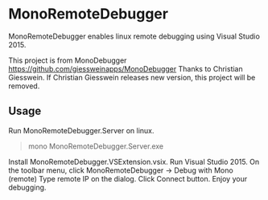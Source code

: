 MonoRemoteDebugger
============

MonoRemoteDebugger enables linux remote debugging using Visual Studio 2015.

This project is from MonoDebugger https://github.com/giessweinapps/MonoDebugger
Thanks to Christian Giesswein.
If Christian Giesswein releases new version, this project will be removed.

Usage
---
Run MonoRemoteDebugger.Server on linux.
> mono MonoRemoteDebugger.Server.exe

Install MonoRemoteDebugger.VSExtension.vsix.
Run Visual Studio 2015.
On the toolbar menu, click MonoRemoteDebugger -> Debug with Mono (remote)
Type remote IP on the dialog.
Click Connect button.
Enjoy your debugging.
